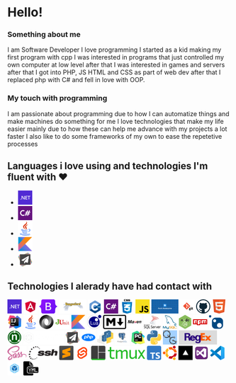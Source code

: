 # Hello!  
### Something about me 
I am Software Developer I love programming I started as a kid making my first program with cpp I was interested in programs that just controlled my own computer at low level after that I was interested in games and servers after that I got into PHP, JS HTML and CSS as part of web dev after that I replaced php with C# and fell in love with OOP.
### My touch with programming
I am passionate about programming due to how I can automatize things and make machines do something for me I love technologies that make my life easier mainly due to how these can help me advance with my projects a lot faster I also like to do some frameworks of my own to ease the repetetive processes
## Languages i love using and technologies I'm fluent with ❤️
<!-- ADVANCED_TECH -->
+ <a><img src='./AdvancedTechnologies/.NET.png' alt='.NET.png' style='max-width:128px;' height='32'/></a>
+ <a><img src='./AdvancedTechnologies/CSharp.png' alt='CSharp.png' style='max-width:128px;' height='32'/></a>
+ <a><img src='./AdvancedTechnologies/Java.png' alt='Java.png' style='max-width:128px;' height='32'/></a>
+ <a><img src='./AdvancedTechnologies/Kotlin.png' alt='Kotlin.png' style='max-width:128px;' height='32'/></a>
+ <a><img src='./AdvancedTechnologies/PaperMC%20Spigot%20Bukkit.jpg' alt='PaperMC%20Spigot%20Bukkit.jpg' style='max-width:128px;' height='32'/></a>

<!-- ADVANCED_TECH_END -->

## Technologies I alerady have had contact with
<!-- TECH_DISPLAY -->
<a><img src='./Technologies/.NET.png' alt='.NET.png' style='max-width:128px;' height='32'/></a>
<a><img src='./Technologies/Angular.png' alt='Angular.png' style='max-width:128px;' height='32'/></a>
<a><img src='./Technologies/BootStrap.png' alt='BootStrap.png' style='max-width:128px;' height='32'/></a>
<a><img src='./Technologies/BungeeCord.png' alt='BungeeCord.png' style='max-width:128px;' height='32'/></a>
<a><img src='./Technologies/cpp.png' alt='cpp.png' style='max-width:128px;' height='32'/></a>
<a><img src='./Technologies/CSharp.png' alt='CSharp.png' style='max-width:128px;' height='32'/></a>
<a><img src='./Technologies/CSS.png' alt='CSS.png' style='max-width:128px;' height='32'/></a>
<a><img src='./Technologies/ES.png' alt='ES.png' style='max-width:128px;' height='32'/></a>
<a><img src='./Technologies/FontAwesome.png' alt='FontAwesome.png' style='max-width:128px;' height='32'/></a>
<a><img src='./Technologies/GIT.png' alt='GIT.png' style='max-width:128px;' height='32'/></a>
<a><img src='./Technologies/Github.png' alt='Github.png' style='max-width:128px;' height='32'/></a>
<a><img src='./Technologies/HTML.png' alt='HTML.png' style='max-width:128px;' height='32'/></a>
<a><img src='./Technologies/IntelliJ.png' alt='IntelliJ.png' style='max-width:128px;' height='32'/></a>
<a><img src='./Technologies/Java.png' alt='Java.png' style='max-width:128px;' height='32'/></a>
<a><img src='./Technologies/JSON.png' alt='JSON.png' style='max-width:128px;' height='32'/></a>
<a><img src='./Technologies/JUnit.png' alt='JUnit.png' style='max-width:128px;' height='32'/></a>
<a><img src='./Technologies/Kotlin.png' alt='Kotlin.png' style='max-width:128px;' height='32'/></a>
<a><img src='./Technologies/Lua.png' alt='Lua.png' style='max-width:128px;' height='32'/></a>
<a><img src='./Technologies/markdown.png' alt='markdown.png' style='max-width:128px;' height='32'/></a>
<a><img src='./Technologies/Maven.png' alt='Maven.png' style='max-width:128px;' height='32'/></a>
<a><img src='./Technologies/MSSQL.png' alt='MSSQL.png' style='max-width:128px;' height='32'/></a>
<a><img src='./Technologies/Mysql.png' alt='Mysql.png' style='max-width:128px;' height='32'/></a>
<a><img src='./Technologies/NodeJS.png' alt='NodeJS.png' style='max-width:128px;' height='32'/></a>
<a><img src='./Technologies/NPM.png' alt='NPM.png' style='max-width:128px;' height='32'/></a>
<a><img src='./Technologies/NuGet.png' alt='NuGet.png' style='max-width:128px;' height='32'/></a>
<a><img src='./Technologies/NUnit.png' alt='NUnit.png' style='max-width:128px;' height='32'/></a>
<a><img src='./Technologies/OpenTK.png' alt='OpenTK.png' style='max-width:128px;' height='32'/></a>
<a><img src='./Technologies/PaperMC%20Spigot%20Bukkit.jpg' alt='PaperMC%20Spigot%20Bukkit.jpg' style='max-width:128px;' height='32'/></a>
<a><img src='./Technologies/php.png' alt='php.png' style='max-width:128px;' height='32'/></a>
<a><img src='./Technologies/pip.svg' alt='pip.svg' style='max-width:128px;' height='32'/></a>
<a><img src='./Technologies/Postgres.png' alt='Postgres.png' style='max-width:128px;' height='32'/></a>
<a><img src='./Technologies/PyCharm.png' alt='PyCharm.png' style='max-width:128px;' height='32'/></a>
<a><img src='./Technologies/Python.png' alt='Python.png' style='max-width:128px;' height='32'/></a>
<a><img src='./Technologies/QuickGraph.png' alt='QuickGraph.png' style='max-width:128px;' height='32'/></a>
<a><img src='./Technologies/RegEx.jpg' alt='RegEx.jpg' style='max-width:128px;' height='32'/></a>
<a><img src='./Technologies/Sass.png' alt='Sass.png' style='max-width:128px;' height='32'/></a>
<a><img src='./Technologies/SSH.png' alt='SSH.png' style='max-width:128px;' height='32'/></a>
<a><img src='./Technologies/Sublime%20Text%203.png' alt='Sublime%20Text%203.png' style='max-width:128px;' height='32'/></a>
<a><img src='./Technologies/Svelte.png' alt='Svelte.png' style='max-width:128px;' height='32'/></a>
<a><img src='./Technologies/TMux.png' alt='TMux.png' style='max-width:128px;' height='32'/></a>
<a><img src='./Technologies/TS.svg' alt='TS.svg' style='max-width:128px;' height='32'/></a>
<a><img src='./Technologies/Ubuntu.png' alt='Ubuntu.png' style='max-width:128px;' height='32'/></a>
<a><img src='./Technologies/vercel.jpg' alt='vercel.jpg' style='max-width:128px;' height='32'/></a>
<a><img src='./Technologies/VS.png' alt='VS.png' style='max-width:128px;' height='32'/></a>
<a><img src='./Technologies/VSCode.png' alt='VSCode.png' style='max-width:128px;' height='32'/></a>
<a><img src='./Technologies/WebPack.png' alt='WebPack.png' style='max-width:128px;' height='32'/></a>
<a><img src='./Technologies/YML.png' alt='YML.png' style='max-width:128px;' height='32'/></a>

